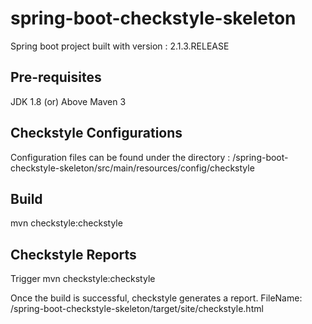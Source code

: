 # spring-boot-checkstyle-skeleton
Spring boot project built with version : 2.1.3.RELEASE

## Pre-requisites
JDK 1.8 (or) Above
Maven 3

## Checkstyle Configurations
Configuration files can be found under the directory : /spring-boot-checkstyle-skeleton/src/main/resources/config/checkstyle

## Build
mvn checkstyle:checkstyle

## Checkstyle Reports

Trigger mvn checkstyle:checkstyle

Once the build is successful, checkstyle generates a report.
FileName: /spring-boot-checkstyle-skeleton/target/site/checkstyle.html